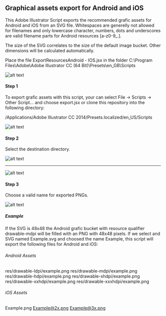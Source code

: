 ## Graphical assets export for Android and iOS

This Adobe Illustrator Script exports the recommended grafic assets for Android and iOS from an SVG file. Whitespaces are generelly not allowed for filenames and only lowercase character, numbers, dots and underscores are valid filename parts for Android resources [a-z0-9_.].

The size of the SVG correlates to the size of the default image bucket. Other dimensions will be calculated automatically.

Place the file ExportResourcesAndroid - IOS.jsx  in the folder C:\Program Files\Adobe\Adobe Illustrator CC (64 Bit)\Presets\en_GB\Scripts

﻿![alt text](https://github.com/arnaldos/fermat-graphic-design/blob/master/UIUX%20Design/Script/screenshot/Captura%20de%20pantalla%20(27).png "screenshot")

#### Step 1

To export grafic assets with this script, your can select File -> Scripts -> Other Script... and choose export.jsx or clone this repository into the following directory:

/Applications/Adobe Illustrator CC 2014/Presets.localized/en_US/Scripts

﻿![alt text](https://github.com/arnaldos/fermat-graphic-design/blob/master/UIUX%20Design/Script/screenshot/Captura%20de%20pantalla%20(29).png "screenshot")


#### Step 2

Select the destination directory.

﻿![alt text](https://github.com/arnaldos/fermat-graphic-design/blob/master/UIUX%20Design/Script/screenshot/Captura%20de%20pantalla%20(30).png "screenshot")

----
﻿![alt text](https://github.com/arnaldos/fermat-graphic-design/blob/master/UIUX%20Design/Script/screenshot/Captura%20de%20pantalla%20(31).png "screenshot")

#### Step 3

Choose a valid name for exported PNGs.

﻿![alt text](https://github.com/arnaldos/fermat-graphic-design/blob/master/UIUX%20Design/Script/screenshot/Captura%20de%20pantalla%20(32).png "screenshot")

##### Example

If the SVG is 48x48 the Android grafic bucket with resource qualifier drawable-mdpi will be filled with an PNG with 48x48 pixels. If we select and SVG named Example.svg and choosed the name Example, this script will export the following files for Android and iOS:

###### Android Assets

res/drawable-ldpi/example.png
res/drawable-mdpi/example.png
res/drawable-hdpi/example.png
res/drawable-xhdpi/example.png
res/drawable-xxhdpi/example.png
res/drawable-xxxhdpi/example.png

###### iOS Assets

Example.png
Example@2x.png
Example@3x.png


